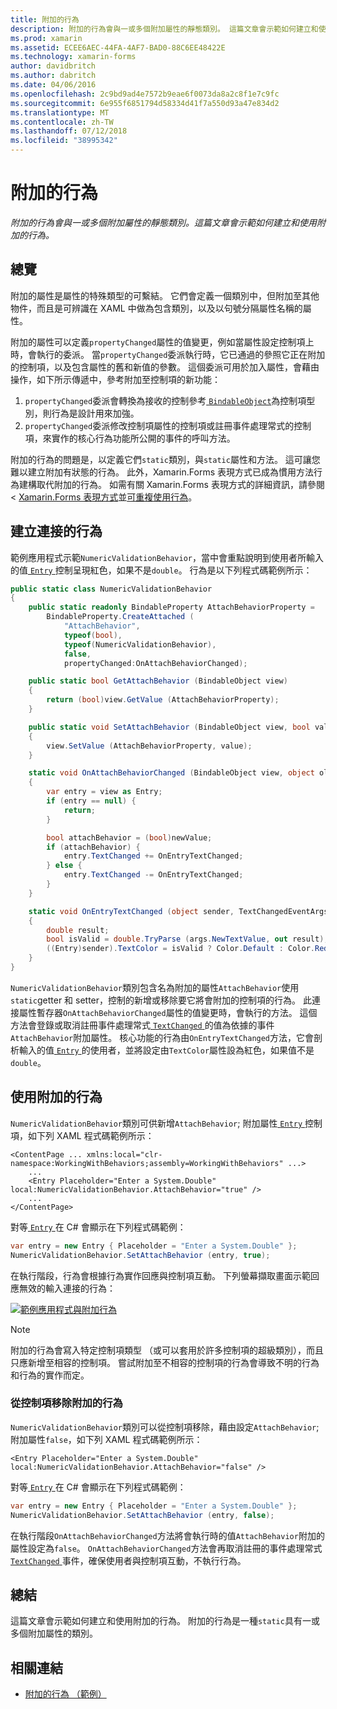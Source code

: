 ```yaml
---
title: 附加的行為
description: 附加的行為會與一或多個附加屬性的靜態類別。 這篇文章會示範如何建立和使用附加的行為。
ms.prod: xamarin
ms.assetid: ECEE6AEC-44FA-4AF7-BAD0-88C6EE48422E
ms.technology: xamarin-forms
author: davidbritch
ms.author: dabritch
ms.date: 04/06/2016
ms.openlocfilehash: 2c9bd9ad4e7572b9eae6f0073da8a2c8f1e7c9fc
ms.sourcegitcommit: 6e955f6851794d58334d41f7a550d93a47e834d2
ms.translationtype: MT
ms.contentlocale: zh-TW
ms.lasthandoff: 07/12/2018
ms.locfileid: "38995342"
---
```

# <a name="attached-behaviors"></a>附加的行為

_附加的行為會與一或多個附加屬性的靜態類別。這篇文章會示範如何建立和使用附加的行為。_

## <a name="overview"></a>總覽

附加的屬性是屬性的特殊類型的可繫結。 它們會定義一個類別中，但附加至其他物件，而且是可辨識在 XAML 中做為包含類別，以及以句號分隔屬性名稱的屬性。

附加的屬性可以定義`propertyChanged`屬性的值變更，例如當屬性設定控制項上時，會執行的委派。 當`propertyChanged`委派執行時，它已通過的參照它正在附加的控制項，以及包含屬性的舊和新值的參數。 這個委派可用於加入屬性，會藉由操作，如下所示傳遞中，參考附加至控制項的新功能：

1. `propertyChanged`委派會轉換為接收的控制參考[ `BindableObject`](xref:Xamarin.Forms.BindableObject)為控制項型別，則行為是設計用來加強。
1. `propertyChanged`委派修改控制項屬性的控制項或註冊事件處理常式的控制項，來實作的核心行為功能所公開的事件的呼叫方法。

附加的行為的問題是，以定義它們`static`類別，與`static`屬性和方法。 這可讓您難以建立附加有狀態的行為。 此外，Xamarin.Forms 表現方式已成為慣用方法行為建構取代附加的行為。 如需有關 Xamarin.Forms 表現方式的詳細資訊，請參閱 < [Xamarin.Forms 表現方式](~/xamarin-forms/app-fundamentals/behaviors/creating.md)並[可重複使用行為](~/xamarin-forms/app-fundamentals/behaviors/reusable/index.md)。

## <a name="creating-an-attached-behavior"></a>建立連接的行為

範例應用程式示範`NumericValidationBehavior`，當中會重點說明到使用者所輸入的值[ `Entry` ](xref:Xamarin.Forms.Entry)控制呈現紅色，如果不是`double`。 行為是以下列程式碼範例所示：

```csharp
public static class NumericValidationBehavior
{
    public static readonly BindableProperty AttachBehaviorProperty =
        BindableProperty.CreateAttached (
            "AttachBehavior",
            typeof(bool),
            typeof(NumericValidationBehavior),
            false,
            propertyChanged:OnAttachBehaviorChanged);

    public static bool GetAttachBehavior (BindableObject view)
    {
        return (bool)view.GetValue (AttachBehaviorProperty);
    }

    public static void SetAttachBehavior (BindableObject view, bool value)
    {
        view.SetValue (AttachBehaviorProperty, value);
    }

    static void OnAttachBehaviorChanged (BindableObject view, object oldValue, object newValue)
    {
        var entry = view as Entry;
        if (entry == null) {
            return;
        }

        bool attachBehavior = (bool)newValue;
        if (attachBehavior) {
            entry.TextChanged += OnEntryTextChanged;
        } else {
            entry.TextChanged -= OnEntryTextChanged;
        }
    }

    static void OnEntryTextChanged (object sender, TextChangedEventArgs args)
    {
        double result;
        bool isValid = double.TryParse (args.NewTextValue, out result);
        ((Entry)sender).TextColor = isValid ? Color.Default : Color.Red;
    }
}
```

`NumericValidationBehavior`類別包含名為附加的屬性`AttachBehavior`使用`static`getter 和 setter，控制的新增或移除要它將會附加的控制項的行為。 此連接屬性暫存器`OnAttachBehaviorChanged`屬性的值變更時，會執行的方法。 這個方法會登錄或取消註冊事件處理常式[ `TextChanged` ](xref:Xamarin.Forms.Entry.TextChanged)的值為依據的事件`AttachBehavior`附加屬性。 核心功能的行為由`OnEntryTextChanged`方法，它會剖析輸入的值[ `Entry` ](xref:Xamarin.Forms.Entry)的使用者，並將設定由`TextColor`屬性設為紅色，如果值不是`double`。

## <a name="consuming-an-attached-behavior"></a>使用附加的行為

`NumericValidationBehavior`類別可供新增`AttachBehavior`; 附加屬性[ `Entry` ](xref:Xamarin.Forms.Entry)控制項，如下列 XAML 程式碼範例所示：

```xaml
<ContentPage ... xmlns:local="clr-namespace:WorkingWithBehaviors;assembly=WorkingWithBehaviors" ...>
    ...
    <Entry Placeholder="Enter a System.Double" local:NumericValidationBehavior.AttachBehavior="true" />
    ...
</ContentPage>
```

對等[ `Entry` ](xref:Xamarin.Forms.Entry)在 C# 會顯示在下列程式碼範例：

```csharp
var entry = new Entry { Placeholder = "Enter a System.Double" };
NumericValidationBehavior.SetAttachBehavior (entry, true);
```

在執行階段，行為會根據行為實作回應與控制項互動。 下列螢幕擷取畫面示範回應無效的輸入連接的行為：

[![](attached-images/screenshots-sml.png "範例應用程式與附加行為")](attached-images/screenshots.png#lightbox "範例具有附加行為的應用程式")

> [!NOTE]
> 附加的行為會寫入特定控制項類型 （或可以套用於許多控制項的超級類別），而且只應新增至相容的控制項。 嘗試附加至不相容的控制項的行為會導致不明的行為和行為的實作而定。

### <a name="removing-an-attached-behavior-from-a-control"></a>從控制項移除附加的行為

`NumericValidationBehavior`類別可以從控制項移除，藉由設定`AttachBehavior`; 附加屬性`false`，如下列 XAML 程式碼範例所示：

```xaml
<Entry Placeholder="Enter a System.Double" local:NumericValidationBehavior.AttachBehavior="false" />
```

對等[ `Entry` ](xref:Xamarin.Forms.Entry)在 C# 會顯示在下列程式碼範例：

```csharp
var entry = new Entry { Placeholder = "Enter a System.Double" };
NumericValidationBehavior.SetAttachBehavior (entry, false);
```

在執行階段`OnAttachBehaviorChanged`方法將會執行時的值`AttachBehavior`附加的屬性設定為`false`。 `OnAttachBehaviorChanged`方法會再取消註冊的事件處理常式[ `TextChanged` ](xref:Xamarin.Forms.Entry.TextChanged)事件，確保使用者與控制項互動，不執行行為。

## <a name="summary"></a>總結

這篇文章會示範如何建立和使用附加的行為。 附加的行為是一種`static`具有一或多個附加屬性的類別。


## <a name="related-links"></a>相關連結

- [附加的行為 （範例）](https://developer.xamarin.com/samples/xamarin-forms/behaviors/attachednumericvalidationbehavior/)
